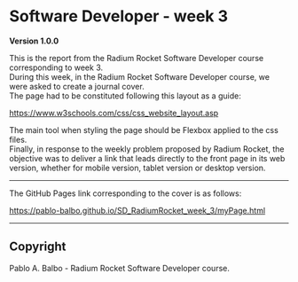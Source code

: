 # Software Developer - week 3

**Version 1.0.0**

This is the report from the Radium Rocket Software Developer course corresponding to week 3.  
During this week, in the Radium Rocket Software Developer course, we were asked to create a journal cover.  
The page had to be constituted following this layout as a guide:

https://www.w3schools.com/css/css_website_layout.asp

The main tool when styling the page should be Flexbox applied to the css files.  
Finally, in response to the weekly problem proposed by Radium Rocket, the objective was to deliver a link that leads directly to the front page in its web version, whether for mobile version, tablet version or desktop version.  

---

The GitHub Pages link corresponding to the cover is as follows:

https://pablo-balbo.github.io/SD_RadiumRocket_week_3/myPage.html

---

## Copyright ##

Pablo A. Balbo - Radium Rocket Software Developer course.